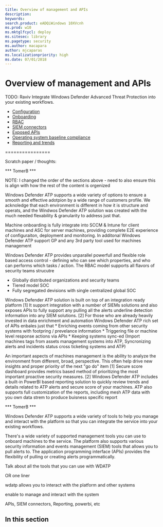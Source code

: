 ```yaml
---
title: Overview of management and APIs
description: 
keywords: 
search.product: eADQiWindows 10XVcnh
ms.prod: w10
ms.mktglfcycl: deploy
ms.sitesec: library
ms.pagetype: security
ms.author: macapara
author: mjcaparas
ms.localizationpriority: high
ms.date: 07/01/2018
---
```


# Overview of management and APIs 

TODO: Raviv
Integrate Windows Defender Advanced Threat Protection into your existing workflows.
- [Configuration](https://docs.microsoft.com/en-us/windows/security/threat-protection/windows-defender-atp/preferences-setup-windows-defender-advanced-threat-protection)
- [Onboarding](https://docs.microsoft.com/en-us/windows/security/threat-protection/windows-defender-atp/onboard-configure-windows-defender-advanced-threat-protection)
- [RBAC](https://docs.microsoft.com/en-us/windows/security/threat-protection/windows-defender-atp/rbac-windows-defender-advanced-threat-protection)
- [SIEM connectors](https://docs.microsoft.com/en-us/windows/security/threat-protection/windows-defender-atp/configure-siem-windows-defender-advanced-threat-protection) 
- [Exposed APIs](https://docs.microsoft.com/en-us/windows/security/threat-protection/windows-defender-atp/exposed-apis-windows-defender-advanced-threat-protection)
- [Operating system baseline compliance](https://docs.microsoft.com/windows/security/threat-protection/windows-defender-atp/secure-score-dashboard-windows-defender-advanced-threat-protection)
- [Reporting and trends](https://docs.microsoft.com/windows/security/threat-protection/windows-defender-atp/powerbi-reports-windows-defender-advanced-threat-protection)


================

Scratch paper / thoughts:

*** TomerB ***

NOTE: I changed the order of the sections above - need to also ensure this is align with how the rest of the content is orgenized 

Windows Defender ATP supports a wide variety of options to ensure a smooth and effective adotpion by a wide range of customers profile. 
We acknoledge that each environment is different in how it is structure and operats, and the Windwos Defender ATP solution was created with the much needed flexability & granularity to address just that.

Machine onboarding is fully integrate into SCCM & Intune for client machines and ASC for server machines, providing complete E2E experience of configuraiton, deployment and monitoring. In additonal Windows Defender ATP support GP and any 3rd party tool used for machines management 

Windows Defender ATP provides unparallel powerfull and flexible role based access control - defining who can see which properties, and who can performs which tasks / action. The RBAC model supports all flavors of security teams strucutre 
- Globally distributed organizations and security teams
- Tiered model SOC
- Fully segregated devisions with single centralized global SOC 

Windows Defender ATP solution is built on top of an integration ready platform
[1] It support integration with a number of SIEMs solutions and also exposes APIs to fully support any pulling all the alerts underline detection information into any SIEM solutions. 
[2] For those who are already heavily invested in data enrichment and automation Windows Defender ATP rich set of APIs enbales just that 
    * Enriching events coming from other security systems with footpring / prevelance information 
    * Triggering file or machine level response actions via APIs 
    * Keeping systems sync-ed (Import machines tags from assets management systems into ATP, Syncronizing alerts and incidents status cross ticketing systems and ATP) 

An important aspects of machines management is the ability to analyze the environment from different, broad, perspective. This often help drive new insights and proper priority of the next "go do" item 
[1] Secure score dashboard provides metrics based method of prioritizing the most important proactive security measures.
[2] Windows Defender ATP includes a built-in PowerBI based reporting solution to quickly review trends and details related to ATP alerts and secure score of your machines. ATP also supports full customization of the reports, including mesh ATP data with you own data strem to produce buisness specific report 

*** TomerB ***

Windows Defender ATP supports a wide variety of tools to help you manage and interact with the platform so that you can integrate the service into your existing workflows.

There's a wide variety of supported management tools you can use to onboard machines to the service. The platform also supports various security information and events management (SIEM) tools that allows you to pull alerts to. The application programming interface (APIs) provides the flexibility of pulling or creating alerts programmatically. 


Talk about all the tools that you can use with WDATP 

OR one liner

wdatp allows you to interact with the platform and other systems

enable to manage and interact with the system

APIs, SIEM connectors, Reporting, powerbi, etc

## In this section 
